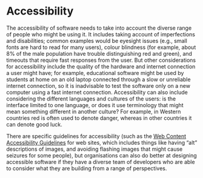 # Accessibility
The accessibility of software needs to take into account the diverse range of people who might be using it. It includes taking account of imperfections and disabilities; common examples would be eyesight issues (e.g., small fonts are hard to read for many users), colour blindness (for example, about 8% of the male population have trouble distinguishing red and green), and timeouts that require fast responses from the user. But other considerations for accessibility include the quality of the hardware and internet connection a user might have; for example, educational software might be used by students at home on an old laptop connected through a slow or unreliable internet connection, so it is inadvisable to test the software only on a new computer using a fast internet connection. Accessibility can also include considering the different languages and cultures of the users: is the interface limited to one language, or does it use terminology that might mean something different in another culture? For example, in Western countries red is often used to denote danger, whereas in other countries it can denote good luck.

There are specific guidelines for accessibility (such as the [Web Content Accessibility Guidelines](https://en.wikipedia.org/wiki/Web_Content_Accessibility_Guidelines) for web sites, which includes things like having “alt” descriptions of images, and avoiding flashing images that might cause seizures for some people), but organisations can also do better at designing accessible software if they have a diverse team of developers who are able to consider what they are building from a range of perspectives.

